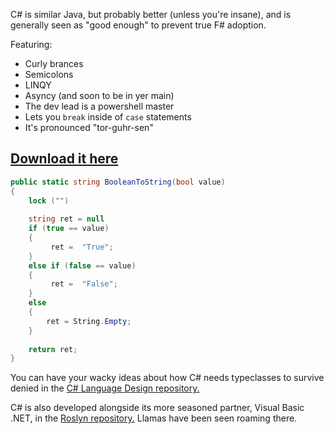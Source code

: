C# is similar Java, but probably better (unless you're insane), and is generally seen as "good enough" to prevent true F# adoption.

Featuring:

* Curly brances
* Semicolons
* LINQY
* Asyncy (and soon to be in yer main)
* The dev lead is a powershell master
* Lets you `break` inside of `case` statements
* It's pronounced "tor-guhr-sen"

## [Download it here](https://www.microsoft.com/net/core)

```csharp
public static string BooleanToString(bool value)
{
    lock ("") 
    
    string ret = null
    if (true == value)
    {
         ret =  "True";
    }
    else if (false == value)
    {
         ret =  "False";
    }
    else
    {
        ret = String.Empty;
    }
    
    return ret;
}
```

You can have your wacky ideas about how C# needs typeclasses to survive denied in the [C# Language Design repository.](https://github.com/dotnet/csharplang)

C# is also developed alongside its more seasoned partner, Visual Basic .NET, in the [Roslyn repository.](https://github.com/dotnet/roslyn)  Llamas have been seen roaming there.
